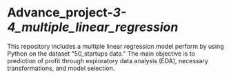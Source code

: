 # Advance_project-_3-4_multiple_linear_regression_
This repository includes a multiple linear regression model perform by using Python on the dataset "50_startups data." The main objective is to prediction of profit through  exploratory data analysis (EDA), necessary transformations, and model selection.
